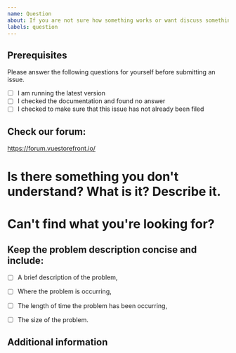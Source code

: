 ```yaml
---
name: Question
about: If you are not sure how something works or want discuss something just describe your doubts.
labels: question
---
```


## Prerequisites

Please answer the following questions for yourself before submitting an issue. 
- [ ] I am running the latest version
- [ ] I checked the documentation and found no answer
- [ ] I checked to make sure that this issue has not already been filed

## Check our forum:
https://forum.vuestorefront.io/

# Is there something you don't understand? What is it? Describe it.	
<!-- Describe your problem and gather background information. -->

# Can't find what you're looking for?
<!-- Let us know what information you need. -->



## Keep the problem description concise and include:
- [ ] A brief description of the problem,
- [ ] Where the problem is occurring,
- [ ] The length of time the problem has been occurring,
- [ ] The size of the problem.


## Additional information
<!-- If you think that any additional information would be useful please provide them here. -->



